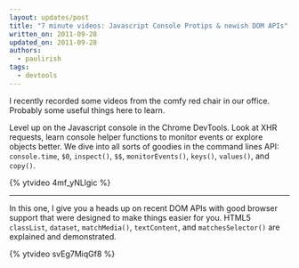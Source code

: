 ```yaml
---
layout: updates/post
title: "7 minute videos: Javascript Console Protips & newish DOM APIs"
written_on: 2011-09-28
updated_on: 2011-09-28
authors:
  - paulirish
tags:
  - devtools
---
```

<p>I recently recorded some videos from the comfy red chair in our office. Probably some useful things here to learn.</p>

<p>Level up on the Javascript console in the Chrome DevTools. Look at XHR requests, learn console helper functions to monitor events or explore objects better. We dive into all sorts of goodies in the command lines API: <code>console.time</code>, <code>$0</code>, <code>inspect()</code>, <code>$$</code>, <code>monitorEvents()</code>, <code>keys()</code>, <code>values()</code>, and <code>copy()</code>.</p>

{% ytvideo 4mf_yNLlgic %}

<hr>

<p>In this one, I give you a heads up on recent DOM APIs with good browser support that were designed to make things easier for you. HTML5 <code>classList</code>, <code>dataset</code>, <code>matchMedia()</code>, <code>textContent</code>, and <code>matchesSelector()</code> are explained and demonstrated.</p>

{% ytvideo svEg7MiqGf8 %}
